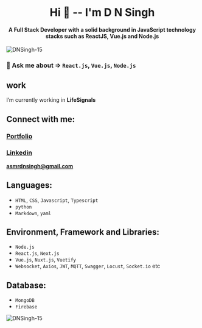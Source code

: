 <h1 align="center">Hi 👋 -- I'm D N Singh</h1>
<h4 align="center">A Full Stack Developer with a solid background in JavaScript technology stacks such as ReactJS, Vue.js and Node.js
</h4>
 
<p align="left"> <img src="https://komarev.com/ghpvc/?username=dnsingh123-tech&label=Profile%20views&color=0e75b6&style=flat" alt="DNSingh-15" /> </p>

<!-- <p align="left"> <a href="https://github.com/ryo-ma/github-profile-trophy"><img src="https://github-profile-trophy.vercel.app/?username=DNSingh-15" alt="dnsingh123-tech" /></a> </p>
 -->
### 💬 Ask me about => `React.js`, `Vue.js`, `Node.js`

## work
I’m currently working in **LifeSignals**


## Connect with me:

<h3> <a href="https://portfolio-27261.web.app/">Portfolio</a> </h3> 

<h3> <a href="https://www.linkedin.com/in/d-n-singh-49b85b1b2/">Linkedin</a> </h3>  
 
**asmrdnsingh@gmail.com**


## Languages:

* `HTML`, `CSS`, `Javascript`, `Typescript`
* `python`
* `Markdown`, `yaml`

## Environment, Framework and Libraries:
 
* `Node.js`
* `React.js`, `Next.js`
* `Vue.js`, `Nuxt.js`, `Vuetify` 
* `Websocket`, `Axios`, `JWT`, `MQTT`, `Swagger`, `Locust`, `Socket.io` etc  

## Database:
* `MongoDB`
* `Firebase`


<p><img align="center" src="https://github-readme-stats.vercel.app/api/top-langs?username=DNSingh-15&show_icons=true&locale=en&layout=compact" alt="DNSingh-15" /></p>
